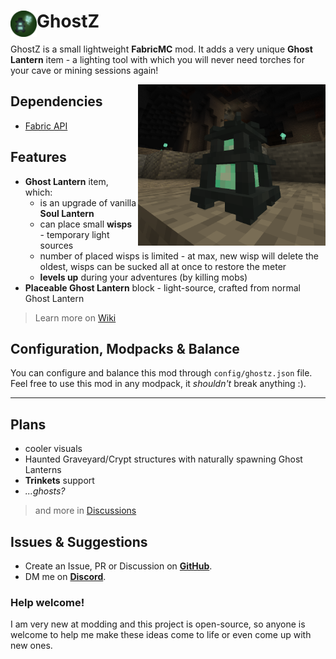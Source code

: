 # <img src="https://raw.githubusercontent.com/itzTerra/GhostZ/main/resources/ghostz_icon_round.png" width="42" height="42" align="left"> GhostZ 


GhostZ is a small lightweight **FabricMC** mod. It adds a very unique **Ghost Lantern** item - a lighting tool with which you will never need torches for your cave or mining sessions again!

<img src="https://raw.githubusercontent.com/itzTerra/GhostZ/main/resources/cave.png" width="300" align="right">


## Dependencies
- [Fabric API](https://www.curseforge.com/minecraft/mc-mods/fabric-api)

<!-- ### Optional
- [Trinkets](https://www.curseforge.com/minecraft/mc-mods/trinkets) -->

## Features
- **Ghost Lantern** item, which:
  - is an upgrade of vanilla **Soul Lantern**
  - can place small **wisps** - temporary light sources
  - number of placed wisps is limited - at max, new wisp will delete the oldest, wisps can be sucked all at once to restore the meter
  - **levels up** during your adventures (by killing mobs)
- **Placeable Ghost Lantern** block - light-source, crafted from normal Ghost Lantern

> Learn more on [Wiki](https://github.com/itzTerra/GhostZ/wiki)

## Configuration, Modpacks & Balance
You can configure and balance this mod through `config/ghostz.json` file.  
Feel free to use this mod in any modpack, it *shouldn't* break anything :).

<hr>

## Plans
- cooler visuals
- Haunted Graveyard/Crypt structures with naturally spawning Ghost Lanterns
- **Trinkets** support
- *...ghosts?*

> and more in [Discussions](https://github.com/itzTerra/GhostZ/discussions/3)


## Issues & Suggestions
- Create an Issue, PR or Discussion on [**GitHub**](https://github.com/itzTerra/GhostZ/).
- DM me on [**Discord**](https://discordapp.com/users/273461148441903105/).

### Help welcome!
I am very new at modding and this project is open-source, so anyone is welcome to help me make these ideas come to life or even come up with new ones.